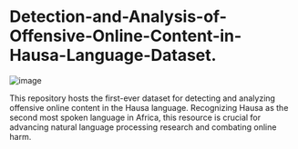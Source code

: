 # Detection-and-Analysis-of-Offensive-Online-Content-in-Hausa-Language-Dataset.
![image](https://github.com/user-attachments/assets/584977e0-aba8-469b-a030-1a46db1777e6)

This repository hosts the first-ever dataset for detecting and analyzing offensive online content in the Hausa language. Recognizing Hausa as the second most spoken language in Africa, this resource is crucial for advancing natural language processing research and combating online harm.



